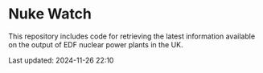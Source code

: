 # Nuke Watch

This repository includes code for retrieving the latest information available on the output of EDF nuclear power plants in the UK.

Last updated: 2024-11-26 22:10